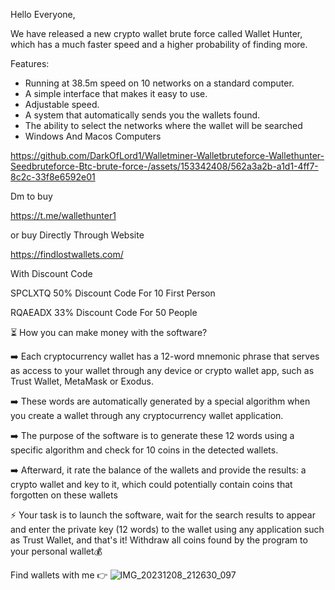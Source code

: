 Hello Everyone,

We have released a new crypto wallet brute force called Wallet Hunter, which has a much faster speed and a higher probability of finding more.

Features:
- Running at 38.5m speed on 10 networks on a standard computer.
- A simple interface that makes it easy to use.
- Adjustable speed.
- A system that automatically sends you the wallets found.
- The ability to select the networks where the wallet will be searched
- Windows And Macos Computers

https://github.com/DarkOfLord1/Walletminer-Walletbruteforce-Wallethunter-Seedbruteforce-Btc-brute-force-/assets/153342408/562a3a2b-a1d1-4ff7-8c2c-33f8e6592e01

Dm to buy 

https://t.me/wallethunter1

or buy Directly Through Website 

https://findlostwallets.com/

With Discount Code 

SPCLXTQ  50% Discount Code For 10 First Person 

RQAEADX  33% Discount Code For 50 People 

⏳ How you can make money with the software?

➡️  Each cryptocurrency wallet has a 12-word mnemonic phrase that serves as access to your wallet through any device or crypto wallet app, such as Trust Wallet, MetaMask or Exodus.

➡️ These words are automatically generated by a special algorithm when you create a wallet through any cryptocurrency wallet application.

➡️ The purpose of the software is to generate these 12 words using a specific algorithm and check for 10 coins in the detected wallets. 

➡️ Afterward, it rate the balance of the wallets and provide the results: a crypto wallet and key to it, which could potentially contain coins that forgotten on these wallets

⚡️ Your task is to launch the software, wait for the search results to appear and enter the private key (12 words) to the wallet using any application such as Trust Wallet, and that's it! 
Withdraw all coins found by the program to your personal wallet💰

Find wallets with me 👉
![IMG_20231208_212630_097](https://github.com/DarkOfLord1/Walletminer-Walletbruteforce-Wallethunter-Seedbruteforce-Btc-brute-force-/assets/153342408/26392ca6-4aa1-46ab-9671-5c32f7e1b517)

 
